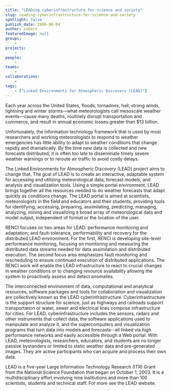 ```yaml
---
title: "LEADing cyberinfrastructure for science and society"
slug: leading-cyberinfrastructure-for-science-and-society
spotlight: false
publish_date: 2008-06-04
author: subers
featuredImage: null
groups:
    - 
projects:
    - 
people:
    - 
teams: 
    - 
collaborations:
    - 
tags:
    - ["Linked Environments for Atmospheric Discovery (LEAD)"]
---
```

Each year across the United States, floods, tornadoes, hail, strong winds, lightning and winter storms—what meteorologists call mesoscale weather events—cause many deaths, routinely disrupt transportation and commerce, and result in annual economic losses greater than $13 billion. <!--more-->

Unfortunately, the information technology framework that is used by most researchers and working meteorologists to respond to weather emergencies has little ability to adapt to weather conditions that change rapidly and dramatically. By the time new data is collected and new forecasts distributed, it is often too late to disseminate timely severe weather warnings or to reroute air traffic to avoid costly delays.

The Linked Environments for Atmospheric Discovery (LEAD) project aims to change that. The goal of LEAD is to create an interactive, adaptable system for accessing and utilizing meteorological data, forecast models, and analysis and visualization tools. Using a simple portal environment, LEAD brings together all the resources needed to do weather forecasts that adapt quickly as conditions change. The LEAD portal is aimed at scientists, meteorologists in the field and educators and their students, providing tools for identifying, accessing, preparing, assimilating, predicting, managing, analyzing, mining and visualizing a broad array of meteorological data and model output, independent of format or the location of the user.

RENCI focuses on two areas for LEAD: performance monitoring and adaptation; and fault-tolerance, performability and recovery for the distributed LEAD environment. For the first, RENCI is developing site-level performance monitoring, focusing on monitoring and measuring the distributed data streams needed for data assimilation and distributed execution. The second focus area emphasizes fault monitoring and rescheduling to ensure continued execution of distributed applications. The RENCI work will enable the LEAD infrastructure to react to crucial changes in weather conditions or to changing resource availability allowing the system to proactively assess and detect anomalies.

The interconnected environment of data, computational and analytical resources, software packages and tools for collaboration and visualization are collectively known as the LEAD cyberinfrastructure. Cyberinfrastructure is the support structure for science, just as highways and railroads support transportation or water, sewer and electrical lines comprise infrastructure for cities. For LEAD, cyberinfrastructure includes the sensors, radars and other instruments that collect data, the software applications used to manipulate and analyze it, and the supercomputers and visualization programs that turn data into models and forecasts--all linked via high performance networks and easily accessible through a Web portal. With LEAD, meteorologists, researchers, educators, and students are no longer passive bystanders or limited to static weather data and pre-generated images. They are active participants who can acquire and process their own data.

LEAD is a five-year Large Information Technology Research (ITR) Grant from the National Science Foundation that began on October 1, 2003. It is a multidisciplinary effort involving nine institutions and more than 100 scientists, students and technical staff. For more see the LEAD website.
